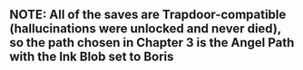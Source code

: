 ## NOTE: All of the saves are Trapdoor-compatible (hallucinations were unlocked and never died), so the path chosen in Chapter 3 is the Angel Path with the Ink Blob set to Boris
